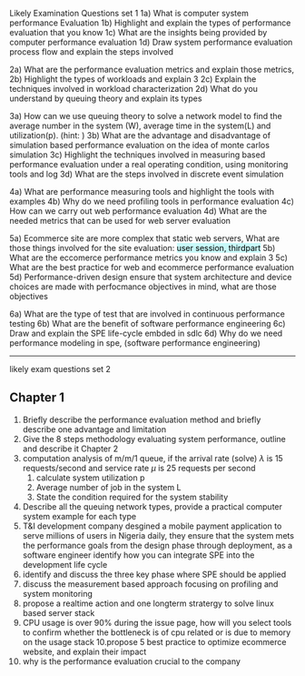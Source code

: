 Likely Examination Questions set 1
1a)  What is computer system performance Evaluation
1b) Highlight and explain the types of performance evaluation that you know
1c) What are the insights being provided by computer performance evaluation
1d) Draw system performance evaluation process flow and explain the steps involved

2a) What are the performance evaluation metrics and explain those metrics,
2b) Highlight the types of workloads and explain 3
2c) Explain the techniques involved in workload characterization
2d) What do you understand by queuing theory and explain its types

3a) How can we use queuing theory to solve a network model to find the average number in the system (W), average time in the system(L) and utilization(p). (hint: )
3b) What are the advantage and disadvantage of simulation based performance evaluation on the idea of monte carlos simulation
3c) Highlight the techniques involved in measuring based performance evaluation under a real operating condition, using monitoring tools and log
3d) What are the steps involved in discrete event simulation

4a) What are performance measuring tools and highlight the tools with examples
4b) Why do we need profiling tools in performance evaluation
4c) How can we carry out web performance evaluation
4d) What are the needed metrics that can be used for web server evaluation


5a) Ecommerce site are more complex that static web servers, What are those things involved for the site evaluation: <mark style="background: #ABF7F7A6;">user session, thirdpart</mark>
5b) What are the eccomerce performance metrics you know and explain 3
5c) What are the best practice for web and ecommerce performance evaluation
5d) Performance-driven design ensure that system architecture and device choices are made with perfocmance objectives in mind, what are those objectives

6a) What are the type of test that are involved in continuous performance testing
6b) What are the benefit of software performance engineering
6c) Draw and explain the SPE life-cycle embded in sdlc
6d) Why do we need performance modeling in spe, (software performance engineering)

---
likely exam questions set 2
## Chapter 1


1. Briefly describe the performance evaluation method and briefly describe one advantage and limitation
2. Give the 8 steps methodology evaluating system performance, outline and describe it
Chapter 2
3. computation analysis of m/m/1 queue, if the arrival rate (solve) $\lambda$ is 15 requests/second and service rate $\mu$ is 25 requests per second
	1. calculate system utilization p
	2. Average number of job in the system L
	3. State the condition required for the system stability
4. Describe all the queuing network types, provide a practical computer system example for each type
5. T&I development company desgined a mobile payment application to serve millions of users in Nigeria daily, they ensure that the system mets the performance goals from the design phase through deployment, as a software engineer identify how you can integrate SPE into the development life cycle
6. identify and discuss the three key phase where SPE should be applied
7. discuss the measurement based approach focusing on profiling and system monitoring
8. propose a realtime action and one longterm stratergy to solve linux based server stack
9. CPU usage is over 90% during the issue page, how will you select tools to confirm whether the bottleneck is of cpu related or is due to memory on the usage stack
10.propose 5 best practice to optimize ecommerce website, and explain their impact
11. why is the performance evaluation crucial to the company 
